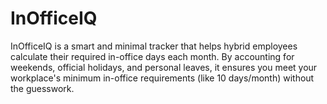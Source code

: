 # InOfficeIQ
InOfficeIQ is a smart and minimal tracker that helps hybrid employees calculate their required in-office days each month. By accounting for weekends, official holidays, and personal leaves, it ensures you meet your workplace's minimum in-office requirements (like 10 days/month) without the guesswork.
